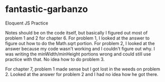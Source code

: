 # fantastic-garbanzo
Eloquent JS Practice

Notes should be on the code itself, but basically I figured out most of problem 1 and 2 for chapter 6. For problem 1, I looked at the answer to figure out how to do the Math.sqrt portion. For problem 2, I looked at the answer because my code wasn't working and I couldn't figure out why. I was writing the minWidth/minHeight portions wrong and could still use practice with that. No idea how to do problem 3.

For chapter 7, problem 1 made sense but I got lost in the weeds on problem 2. Looked at the answer for problem 2 and I had no idea how he got there.
